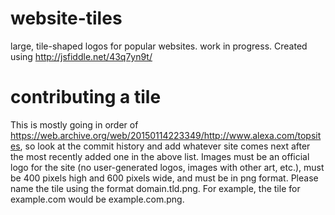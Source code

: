 # website-tiles
large, tile-shaped logos for popular websites. work in progress.
Created using http://jsfiddle.net/43q7yn9t/

# contributing a tile

This is mostly going in order of https://web.archive.org/web/20150114223349/http://www.alexa.com/topsites, so look at the commit history and add whatever site comes next after the most recently added one in the above list. Images must be an official logo for the site (no user-generated logos, images with other art, etc.), must be 400 pixels high and 600 pixels wide, and must be in png format. Please name the tile  using the format domain.tld.png. For example, the tile for example.com would be example.com.png.
